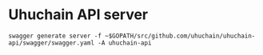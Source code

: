 # Uhuchain API server

`swagger generate server -f ~$GOPATH/src/github.com/uhuchain/uhuchain-api/swagger/swagger.yaml -A uhuchain-api`

